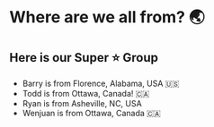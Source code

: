 # Where are we all from? 🌏

## Here is our Super ⭐️ Group 

- Barry is from Florence, Alabama, USA 🇺🇸
- Todd is from Ottawa, Canada! 🇨🇦
- Ryan is from Asheville, NC, USA 
- Wenjuan is from Ottawa, Canada 🇨🇦

